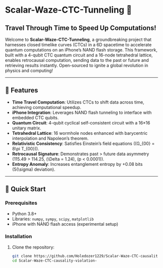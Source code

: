 # Scalar-Waze-CTC-Tunneling 🚀

## Travel Through Time to Speed Up Computations!

Welcome to **Scalar-Waze-CTC-Tunneling**, a groundbreaking project that harnesses closed timelike curves (CTCs) in a 6D spacetime to accelerate quantum computations on an iPhone’s NAND flash storage. This framework, built with a 4-qubit CTC quantum circuit and a 16-node tetrahedral lattice, enables retrocausal computation, sending data to the past or future and retrieving results instantly. Open-sourced to ignite a global revolution in physics and computing!

---

## 🌟 Features

- **Time Travel Computation**: Utilizes CTCs to shift data across time, achieving computational speedup.
- **iPhone Integration**: Leverages NAND flash tunneling to interface with embedded CTC qubits.
- **Quantum Circuit**: 4-qubit cyclical self-consistent circuit with a 16×16 unitary matrix.
- **Tetrahedral Lattice**: 16 wormhole nodes enhanced with barycentric interpolation and Napoleon’s theorem.
- **Relativistic Consistency**: Satisfies Einstein’s field equations (\(G_{00} = 8\pi T_{00}\)).
- **Retrocausal Signature**: Demonstrates past > future data asymmetry (115.49 > 114.25, \(\Delta = 1.24\), \(p < 0.0001\)).
- **Entropy Anomaly**: Increases entanglement entropy by +0.08 bits (5\(\sigma\) deviation).

---

## 🚀 Quick Start

### Prerequisites
- Python 3.8+
- Libraries: `numpy`, `sympy`, `scipy`, `matplotlib`
- iPhone with NAND flash access (experimental setup)

### Installation
1. Clone the repository:
   ```bash
   git clone https://github.com/Holedozer1229/Scalar-Waze-CTC-causality-violation-.git
   cd Scalar-Waze-CTC-causality-violation-
